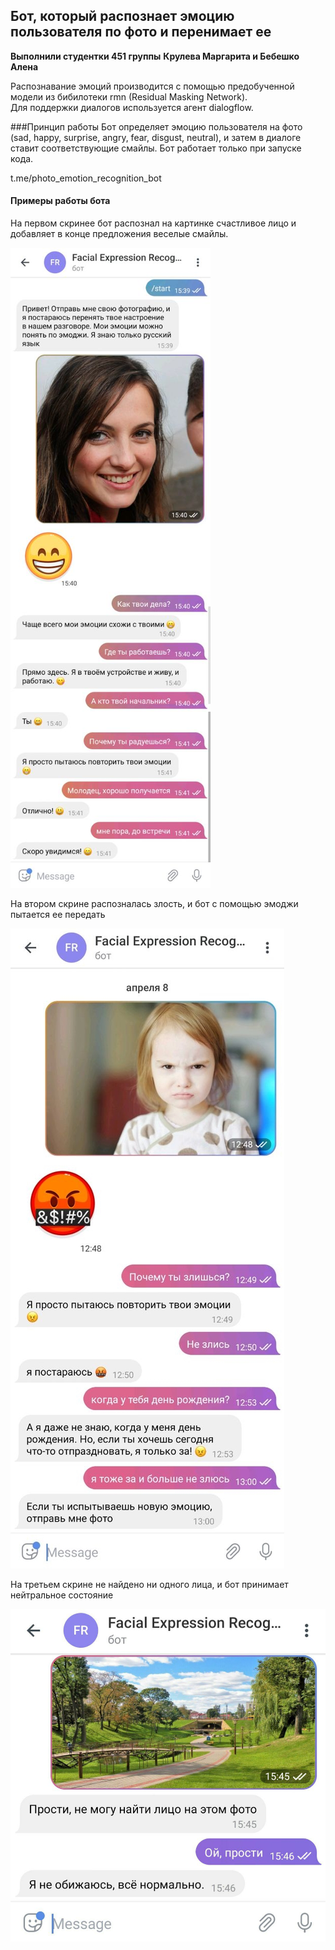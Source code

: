 ## Бот, который распознает эмоцию пользователя по фото и перенимает ее
**Выполнили студентки 451 группы**
**Крулева Маргарита и Бебешко Алена**

Распознавание эмоций производится с помощью предобученной модели из бибилотеки rmn (Residual Masking Network).  
Для поддержки диалогов используется агент dialogflow.

###Принцип работы
Бот определяет эмоцию пользователя на фото (sad, happy, surprise, angry, fear, disgust, neutral), 
и затем в диалоге ставит соответствующие смайлы.
Бот работает только при запуске кода.

t.me/photo_emotion_recognition_bot 

#### Примеры работы бота

На первом скринее бот распознал на картинке счастливое лицо и добавляет в конце предложения веселые смайлы.

![alt text](files/Screenshots/screen1.jpg)

На втором скрине распозналась злость, и бот с помощью эмоджи пытается ее передать

![alt text](files/Screenshots/screen2.jpg)

На третьем скрине не найдено ни одного лица, и бот принимает нейтральное состояние

![alt text](files/Screenshots/screen3.jpg)

